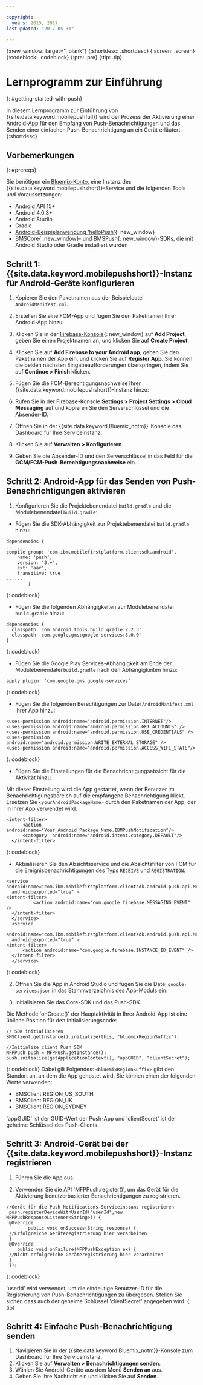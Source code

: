 ```yaml
---

copyright:
  years: 2015, 2017
lastupdated: "2017-05-31"

---
```


{:new_window: target="_blank"}
{:shortdesc: .shortdesc}
{:screen: .screen}
{:codeblock: .codeblock}
{:pre: .pre}
{:tip: .tip}

# Lernprogramm zur Einführung
{: #getting-started-with-push}

In diesem Lernprogramm zur Einführung von {{site.data.keyword.mobilepushfull}} wird der Prozess der Aktivierung einer Android-App für den Empfang von Push-Benachrichtigungen und das Senden einer einfachen Push-Benachrichtigung an ein Gerät erläutert.
{:shortdesc}

<div id="prerequisites"></div>

## Vorbemerkungen
{: #prereqs}

Sie benötigen ein [Bluemix-Konto](https://console.bluemix.net/registration/), eine Instanz des
{{site.data.keyword.mobilepushshort}}-Service und die folgenden Tools und Voraussetzungen:

  * Android API 15+
  * Android 4.0.3+
  * Android Studio
  * Gradle
  * [Android-Beispielanwendung 'helloPush'](https://github.com/ibm-bluemix-mobile-services/bms-samples-android-hellopush){: new_window}
  * [BMSCore](https://github.com/ibm-bluemix-mobile-services/bms-clientsdk-android-core){: new_window}- und
  [BMSPush](https://github.com/ibm-bluemix-mobile-services/bms-clientsdk-android-push){: new_window}-SDKs, die mit Android Studio oder Gradle installiert wurden

## Schritt 1: {{site.data.keyword.mobilepushshort}}-Instanz für Android-Geräte konfigurieren

1. Kopieren Sie den Paketnamen aus der Beispieldatei `AndroidManifest.xml`.

2. Erstellen Sie eine FCM-App und fügen Sie den Paketnamen Ihrer Android-App hinzu:
  1. Klicken Sie in der [Firebase-Konsole](https://console.firebase.google.com){: new_window} auf **Add Project**, geben Sie einen Projektnamen an, und klicken Sie auf **Create Project**.
  2. Klicken Sie auf **Add Firebase to your Android app**, geben Sie den Paketnamen der App ein, und klicken Sie auf **Register App**. Sie können die beiden nächsten Eingabeaufforderungen überspringen, indem Sie auf **Continue > Finish** klicken. 

3. Fügen Sie die FCM-Berechtigungsnachweise Ihrer {{site.data.keyword.mobilepushshort}}-Instanz hinzu:
  1. Rufen Sie in der Firebase-Konsole **Settings > Project Settings > Cloud Messaging** auf und kopieren Sie den Serverschlüssel und die Absender-ID.
  2. Öffnen Sie in der {{site.data.keyword.Bluemix_notm}}-Konsole das Dashboard für Ihre Serviceinstanz.
  3. Klicken Sie auf **Verwalten > Konfigurieren**.
  4. Geben Sie die Absender-ID und den Serverschlüssel in das Feld für die **GCM/FCM-Push-Berechtigungsnachweise** ein.

## Schritt 2: Android-App für das Senden von Push-Benachrichtigungen aktivieren

1. Konfigurieren Sie die Projektebenendatei `build.gradle` und die Modulebenendatei `build.gradle`:

  * Fügen Sie die SDK-Abhängigkeit zur Projektebenendatei `build.gradle` hinzu:
  
  ```
  dependencies {
  ........
  compile group: 'com.ibm.mobilefirstplatform.clientsdk.android',
      name: 'push',
      version: '3.+',
      ext: 'aar',
      transitive: true
  .......
	      }
  ```
  {: codeblock}

  * Fügen Sie die folgenden Abhängigkeiten zur Modulebenendatei `build.gradle` hinzu:
  
  ```
  dependencies {
    classpath 'com.android.tools.build:gradle:2.2.3'
    classpath 'com.google.gms:google-services:3.0.0'
  }
  ```
  {: codeblock}
  
  * Fügen Sie die Google Play Services-Abhängigkeit am Ende der Modulebenendatei `build.gradle`  nach den Abhängigkeiten hinzu:
  
  ```
  apply plugin: 'com.google.gms.google-services'
  ```
  {: codeblock}
  
  * Fügen Sie die folgenden Berechtigungen zur Datei `AndroidManifest.xml` Ihrer App hinzu:
  
  ```
  <uses-permission android:name="android.permission.INTERNET"/>
  <uses-permission android:name="android.permission.GET_ACCOUNTS" />
  <uses-permission android:name="android.permission.USE_CREDENTIALS" />
  <uses-permission android:name="android.permission.WRITE_EXTERNAL_STORAGE" />
  <uses-permission android:name="android.permission.ACCESS_WIFI_STATE"/>
  ```
  {: codeblock}
  
  * Fügen Sie die Einstellungen für die Benachrichtigungsabsicht für die Aktivität hinzu. 
  
  Mit dieser Einstellung wird die App gestartet, wenn der Benutzer im Benachrichtigungsbereich auf die empfangene Benachrichtigung klickt. Ersetzen Sie `<yourAndroidPackageName>` durch den Paketnamen der App, der in Ihrer App verwendet wird.
  
  ```
  <intent-filter>
		<action android:name="Your_Android_Package_Name.IBMPushNotification"/>
		<category  android:name="android.intent.category.DEFAULT"/>
	</intent-filter>
  ```
  {: codeblock}
  
  * Aktualisieren Sie den Absichtsservice und die Absichtsfilter von FCM für die Ereignisbenachrichtigungen des Typs `RECEIVE` und `REGISTRATION`:
  
  ```
  <service android:name="com.ibm.mobilefirstplatform.clientsdk.android.push.api.MFPPushIntentService"
    android:exported="true" >
  <intent-filter>
    	    <action android:name="com.google.firebase.MESSAGING_EVENT" />
    </intent-filter>
	</service>
	<service
    android:name="com.ibm.mobilefirstplatform.clientsdk.android.push.api.MFPPush"
    android:exported="true" >
  <intent-filter>
        <action android:name="com.google.firebase.INSTANCE_ID_EVENT" />
    </intent-filter>
	</service>
  ```
  {: codeblock}
  
2. Öffnen Sie die App in Android Studio und fügen Sie die Datei `google-services.json` in das Stammverzeichnis des App-Moduls ein.

3. Initialisieren Sie das Core-SDK und das Push-SDK. 

Die Methode 'onCreate()' der Hauptaktivität in Ihrer Android-App ist eine übliche Position für den Initialisierungscode:

```
// SDK initialisieren
BMSClient.getInstance().initialize(this, "bluemixRegionSuffix");

//Initialize client Push SDK
MFPPush push = MFPPush.getInstance();
push.initialize(getApplicationContext(), "appGUID", "clientSecret");
```
{: codeblock}
Dabei gilt Folgendes: `<bluemixRegionSuffix>` gibt den Standort an, an dem die App gehostet wird. Sie können einen der folgenden Werte verwenden:

  * BMSClient.REGION_US_SOUTH
  * BMSClient.REGION_UK
  * BMSClient.REGION_SYDNEY

'appGUID' ist der GUID-Wert der Push-App und 'clientSecret' ist der geheime Schlüssel des Push-Clients. 

## Schritt 3: Android-Gerät bei der {{site.data.keyword.mobilepushshort}}-Instanz registrieren

1. Führen Sie die App aus.

2. Verwenden Sie die API 'MFPPush.register()', um das Gerät für die Aktivierung benutzerbasierter Benachrichtigungen zu registrieren.

```
//Gerät für die Push Notifications-Serviceinstanz registrieren
 push.registerDeviceWithUserId("userId",new MFPPushResponseListener<String>() {
 @Override
		public void onSuccess(String response) {
 //Erfolgreiche Geräteregistrierung hier verarbeiten
 }
 @Override
    public void onFailure(MFPPushException ex) {
 //Nicht erfolgreiche Geräteregistrierung hier verarbeiten
 }
 });
 ```
 {: codeblock}
 
 
 'userId' wird verwendet, um die eindeutige Benutzer-ID für die Registrierung von Push-Benachrichtigungen zu übergeben. Stellen Sie sicher, dass auch der geheime Schlüssel 'clientSecret' angegeben wird.
 {: tip}
 
 ## Schritt 4: Einfache Push-Benachrichtigung senden
 
 1. Navigieren Sie in der {{site.data.keyword.Bluemix_notm}}-Konsole zum Dashboard für Ihre Serviceinstanz.
 2. Klicken Sie auf **Verwalten > Benachrichtigungen senden**.
 3. Wählen Sie Android-Geräte aus dem Menü **Senden an** aus.
 4. Geben Sie Ihre Nachricht ein und klicken Sie auf **Senden**. 
 
